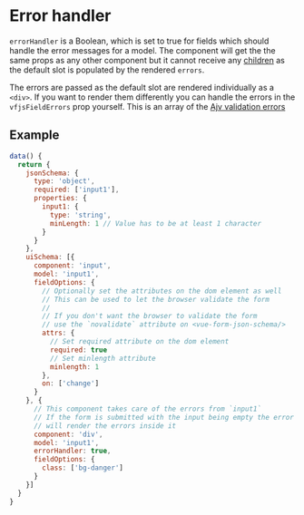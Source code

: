 # Error handler

`errorHandler` is a Boolean, which is set to true for fields which should handle the error messages for a model.
The component will get the the same props as any other component but it cannot receive any [children](children.md) as the default slot is populated by the rendered `errors`.

The errors are passed as the default slot are rendered individually as a `<div>`.
If you want to render them differently you can handle the errors in the `vfjsFieldErrors` prop yourself. This is an array of the [Ajv validation errors](https://github.com/epoberezkin/ajv#validation-errors)

## Example

```js
data() {
  return {
    jsonSchema: {
      type: 'object',
      required: ['input1'],
      properties: {
        input1: {
          type: 'string',
          minLength: 1 // Value has to be at least 1 character
        }
      }
    },
    uiSchema: [{
      component: 'input',
      model: 'input1',
      fieldOptions: {
        // Optionally set the attributes on the dom element as well
        // This can be used to let the browser validate the form
        //
        // If you don't want the browser to validate the form
        // use the `novalidate` attribute on <vue-form-json-schema/>
        attrs: {
          // Set required attribute on the dom element
          required: true
          // Set minlength attribute
          minlength: 1
        },
        on: ['change']
      }
    }, {
      // This component takes care of the errors from `input1`
      // If the form is submitted with the input being empty the error handler
      // will render the errors inside it
      component: 'div',
      model: 'input1',
      errorHandler: true,
      fieldOptions: {
        class: ['bg-danger']
      }
    }]
  }
}
```
